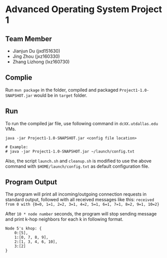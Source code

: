 # Advanced Operating System Project 1

## Team Member
- Jianjun Du (jxd151630)
- Jing Zhou (jxz160330)
- Zhang Lizhong (lxz160730)

## Complie
Run `mvn package` in the folder, compiled and packaged `Project1-1.0-SNAPSHOT.jar` would be in `target` folder.

## Run
To run the compiled jar file, use following command in `dcXX.utdallas.edu` VMs.

```
java -jar Project1-1.0-SNAPSHOT.jar <config file location>

# Example:
# java -jar Project1-1.0-SNAPSHOT.jar ~/launch/config.txt
```

Also, the script `launch.sh` and `cleanup.sh` is modified to use the above command with `$HOME/launch/config.txt` as default configuration file.

## Program Output

The program will print all incoming/outgoing connection requests in standard output, followed with all received messages like this: `received from 0 with {0=0, 1=1, 2=2, 3=1, 4=2, 5=1, 6=1, 7=1, 8=2, 9=1, 10=2}`

After `10 * node number` seconds, the program will stop sending message and print k-hop neighbors for each k in following format.

```
Node 5's khop: {
	0:[5], 
	1:[0, 7, 8, 9], 
	2:[1, 3, 4, 6, 10], 
	3:[2]
}
```
